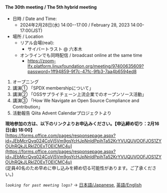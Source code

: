 #### The 30th meeting / The 5th hybrid meeting

- 日時 / Date and Time:
  - 2024年2月28日(水) 14:00--17:00 / February 28, 2023 14:00-17:00(JST)
- 場所 / Location
  - リアル会場(real):
    - サイバートラスト @ 六本木
  - オンラインでも同時配信 / broadcast online at the same time
    - https://zoom-lfx.platform.linuxfoundation.org/meeting/97400635609?password=1ff94859-9f7c-47fc-9fb3-7aa4b6594ed8

1. オープニング
2. 講演① 「SPDX membershipについて」
3. 講演② 「OSSサプライチェーン上流企業でのオープンソース活動」
4. 講演③ 「How We Navigate an Open Source Compliance and Contribution」
5. 活動報告 Qiita Advent Calendarプロジェクトより

**現地参加の方は、以下のリンクよりお申込みください。【申込締め切り：2月16日(金) 18:00】**  
[https://forms.office.com/pages/responsepage.aspx?id=JEbMcrQyq024CoVj5Vm9gsYcHJpNnldPpihTa52KrYVUQUVOOFJOS1ZYOUhRQkJLRklZOExTOElCMC4u](https://forms.office.com/pages/responsepage.aspx?id=JEbMcrQyq024CoVj5Vm9gsYcHJpNnldPpihTa52KrYVUQUVOOFJOS1ZYOUhRQkJLRklZOExTOElCMC4u)  
(定員40名のため早めに申し込みを締め切る可能性があります。ご了承ください。)


*`looking for past meeting logs?`* → [日本語/Japanese](https://openchain-project.github.io/OpenChain-JWG/meeting-minutes.html), [英語/English](https://openchain-project.github.io/OpenChain-JWG/meeting-minutes_en.html)  

